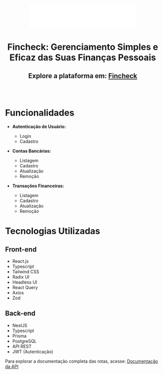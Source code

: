 <div align="center">
  <img src="./apps/frontend/src/assets/logoSVG.svg" alt="Fincheck Logo">
  <br>
  <h1>Fincheck: Gerenciamento Simples e Eficaz das Suas Finanças Pessoais</h1>
  <h2>Explore a plataforma em: <a target="_blank" href="https://fi-rmst.onrender.com">Fincheck</a></h2>
</div>

<br>
<br>

# Funcionalidades

- **Autenticação de Usuário:**

  - Login
  - Cadastro

- **Contas Bancárias:**

  - Listagem
  - Cadastro
  - Atualização
  - Remoção

- **Transações Financeiras:**
  - Listagem
  - Cadastro
  - Atualização
  - Remoção

# Tecnologias Utilizadas

## Front-end

- React.js
- Typescript
- Tailwind CSS
- Radix UI
- Headless UI
- React Query
- Axios
- Zod

## Back-end

- NestJS
- Typescript
- Prisma
- PostgreSQL
- API REST
- JWT (Autenticação)

Para explorar a documentação completa das rotas, acesse: <a target="_blank" href="https://fi-rmst.onrender.com/api#">Documentação da API</a>
